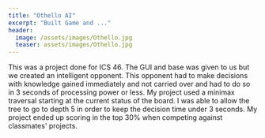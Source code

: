 ```yaml
---
title: "Othello AI"
excerpt: "Built Game and ..."
header:
  image: /assets/images/Othello.jpg
  teaser: assets/images/Othello.jpg
---
```


This was a project done for ICS 46.  The GUI and base was given to us but we created an intelligent opponent.  This opponent had to make decisions with knowledge gained immediately and not carried over and had to do so in 3 seconds of processing power or less.  My project used a minimax traversal starting at the current status of the board.  I was able to allow the tree to go to depth 5 in order to keep the decision time under 3 seconds.  My project ended up scoring in the top 30% when competing against classmates' projects.
